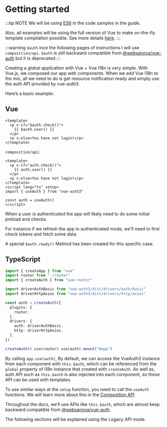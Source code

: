 # Getting started

:::tip NOTE
We will be using [ES6](https://github.com/lukehoban/es6features) in the code samples in the guide.

Also, all examples will be using the full version of Vue to make on-the-fly template compilation possible. See more details [here](https://v3.vuejs.org/guide/installation.html#runtime-compiler-vs-runtime-only).
:::

:::warning `$auth`
ince the following pages of instructions I will use `composition/api`. `$auth` is still backward compatible from [@websanova/vue-auth](https://npmjs.org/package/@websanova/vue-auth) but it is deprecated
:::

Creating a global application with Vue + Vue I18n is very simple. With Vue.js, we composed our app with components. When we add Vue I18n to the mix, all we need to do is get resource notification ready and simply use the auth API provided by vue-auth3.

Here’s a basic example:

## Vue

```vue
<template>
  <p v-if="$auth.check()">
    {{ $auth.user() }}
  </p>
  <p v-else>You have not login!</p>
</template>
```

`composition/api`:

```vue
<template>
  <p v-if="auth.check()">
    {{ auth.user() }}
  </p>
  <p v-else>You have not login!</p>
</template>
<script lang="ts" setup>
import { useAuth } from "vue-auth3"

const auth = useAuth()
</script>
```

When a user is authenticated the app will likely need to do some initial preload and checks.

For instance if we refresh the app in authenticated mode, we'll need to first check tokens and fetch some data.

A special `$auth.ready()` Method has been created for this specific case.

## TypeScript

```ts
import { createApp } from "vue"
import router from "./router"
import { createAuth } from "vue-router"

import driverAuthBasic from "vue-auth3/dist/drivers/auth/basic"
import driverHttpAxios from "vue-auth3/dist/drivers/http/axios"

const auth = createAuth({
  plugins: {
    router,
  },
  drivers: {
    auth: driverAuthBasic,
    http: driverHttpAxios,
  },
})

createAuth().use(router).use(auth).mount("#app")
```

By calling `app.use(auth)`, By default, we can access the VueAuth3 instance from each component with `this.$auth`, which can be referenced from the `global` property of i18n instance that created with `createAuth`. As well as, auth API such as `this.$auth` is also injected into each component, so these API can be used with templates.

To use similar ways at the `setup` function, you need to call the `useAuth` functions. We will learn more about this in the [Composition API](https://v3.vuejs.org/guide/composition-api-introduction.html)

Throughout the docs, we’ll use APIs like `this.$auth`, which are almost keep backward compatible from [@websanova/vue-auth](https://npmjs.org/package/@websanova/vue-auth).

The following sections will be explained using the Legacy API mode.
